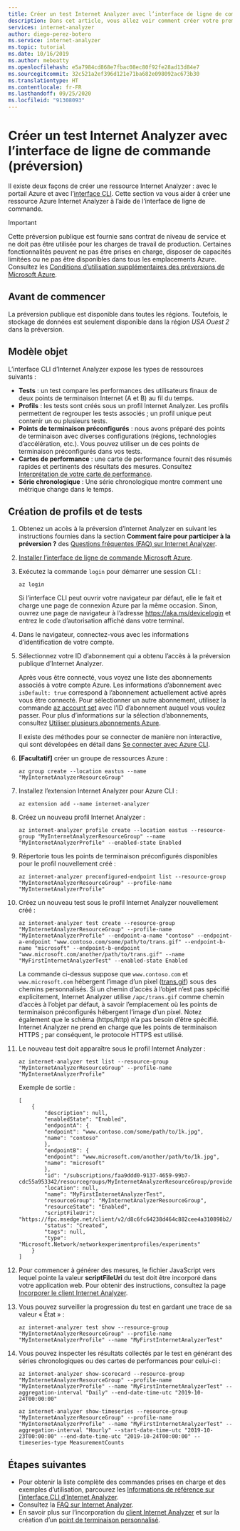 ```yaml
---
title: Créer un test Internet Analyzer avec l’interface de ligne de commande | Microsoft Docs
description: Dans cet article, vous allez voir comment créer votre premier test Internet Analyzer à l’aide d’Azure CLI.
services: internet-analyzer
author: diego-perez-botero
ms.service: internet-analyzer
ms.topic: tutorial
ms.date: 10/16/2019
ms.author: mebeatty
ms.openlocfilehash: e5a7984cd868e7fbac08ec80f92fe28ad13d84e7
ms.sourcegitcommit: 32c521a2ef396d121e71ba682e098092ac673b30
ms.translationtype: HT
ms.contentlocale: fr-FR
ms.lasthandoff: 09/25/2020
ms.locfileid: "91308093"
---
```

# <a name="create-an-internet-analyzer-test-using-cli-preview"></a>Créer un test Internet Analyzer avec l’interface de ligne de commande (préversion)

Il existe deux façons de créer une ressource Internet Analyzer : avec le portail Azure et avec l’[interface CLI](internet-analyzer-create-test-portal.md). Cette section va vous aider à créer une ressource Azure Internet Analyzer à l’aide de l’interface de ligne de commande. 


> [!IMPORTANT]
> Cette préversion publique est fournie sans contrat de niveau de service et ne doit pas être utilisée pour les charges de travail de production. Certaines fonctionnalités peuvent ne pas être prises en charge, disposer de capacités limitées ou ne pas être disponibles dans tous les emplacements Azure. Consultez les [Conditions d’utilisation supplémentaires des préversions de Microsoft Azure](https://azure.microsoft.com/support/legal/preview-supplemental-terms/).
>

## <a name="before-you-begin"></a>Avant de commencer

La préversion publique est disponible dans toutes les régions. Toutefois, le stockage de données est seulement disponible dans la région *USA Ouest 2* dans la préversion.

## <a name="object-model"></a>Modèle objet
L’interface CLI d’Internet Analyzer expose les types de ressources suivants :
* **Tests** : un test compare les performances des utilisateurs finaux de deux points de terminaison Internet (A et B) au fil du temps.
* **Profils** : les tests sont créés sous un profil Internet Analyzer. Les profils permettent de regrouper les tests associés ; un profil unique peut contenir un ou plusieurs tests.
* **Points de terminaison préconfigurés** : nous avons préparé des points de terminaison avec diverses configurations (régions, technologies d’accélération, etc.). Vous pouvez utiliser un de ces points de terminaison préconfigurés dans vos tests.
* **Cartes de performance** : une carte de performance fournit des résumés rapides et pertinents des résultats des mesures. Consultez [Interprétation de votre carte de performance](internet-analyzer-scorecard.md).
* **Série chronologique** : Une série chronologique montre comment une métrique change dans le temps.

## <a name="profile-and-test-creation"></a>Création de profils et de tests
1. Obtenez un accès à la préversion d’Internet Analyzer en suivant les instructions fournies dans la section **Comment faire pour participer à la préversion ?** des [Questions fréquentes (FAQ) sur Internet Analyzer](internet-analyzer-faq.md).
2. [Installer l’interface de ligne de commande Microsoft Azure](https://docs.microsoft.com/cli/azure/install-azure-cli?view=azure-cli-latest).
3. Exécutez la commande `login` pour démarrer une session CLI :
    ```azurecli-interactive
    az login
    ```

    Si l’interface CLI peut ouvrir votre navigateur par défaut, elle le fait et charge une page de connexion Azure par la même occasion.
    Sinon, ouvrez une page de navigateur à l’adresse https://aka.ms/devicelogin et entrez le code d’autorisation affiché dans votre terminal.

4. Dans le navigateur, connectez-vous avec les informations d’identification de votre compte.

5. Sélectionnez votre ID d’abonnement qui a obtenu l’accès à la préversion publique d’Internet Analyzer.

    Après vous être connecté, vous voyez une liste des abonnements associés à votre compte Azure. Les informations d’abonnement avec `isDefault: true` correspond à l’abonnement actuellement activé après vous être connecté. Pour sélectionner un autre abonnement, utilisez la commande [az account set](https://docs.microsoft.com/cli/azure/account#az-account-set) avec l’ID d’abonnement auquel vous voulez passer. Pour plus d’informations sur la sélection d’abonnements, consultez [Utiliser plusieurs abonnements Azure](https://docs.microsoft.com/cli/azure/manage-azure-subscriptions-azure-cli?view=azure-cli-latest).

    Il existe des méthodes pour se connecter de manière non interactive, qui sont dévelopées en détail dans [Se connecter avec Azure CLI](https://docs.microsoft.com/cli/azure/authenticate-azure-cli?view=azure-cli-latest).

6. **[Facultatif]** créer un groupe de ressources Azure :
    ```azurecli-interactive
    az group create --location eastus --name "MyInternetAnalyzerResourceGroup"
    ```

7. Installez l’extension Internet Analyzer pour Azure CLI :
     ```azurecli-interactive
    az extension add --name internet-analyzer
    ```

8. Créez un nouveau profil Internet Analyzer :
    ```azurecli-interactive
    az internet-analyzer profile create --location eastus --resource-group "MyInternetAnalyzerResourceGroup" --name "MyInternetAnalyzerProfile" --enabled-state Enabled
    ```

9. Répertorie tous les points de terminaison préconfigurés disponibles pour le profil nouvellement créé :
    ```azurecli-interactive
    az internet-analyzer preconfigured-endpoint list --resource-group "MyInternetAnalyzerResourceGroup" --profile-name "MyInternetAnalyzerProfile"
    ```

10. Créez un nouveau test sous le profil Internet Analyzer nouvellement créé :
    ```azurecli-interactive
    az internet-analyzer test create --resource-group "MyInternetAnalyzerResourceGroup" --profile-name "MyInternetAnalyzerProfile" --endpoint-a-name "contoso" --endpoint-a-endpoint "www.contoso.com/some/path/to/trans.gif" --endpoint-b-name "microsoft" --endpoint-b-endpoint "www.microsoft.com/another/path/to/trans.gif" --name "MyFirstInternetAnalyzerTest" --enabled-state Enabled
    ```

    La commande ci-dessus suppose que `www.contoso.com` et `www.microsoft.com` hébergent l’image d’un pixel ([trans.gif](https://fpc.msedge.net/apc/trans.gif)) sous des chemins personnalisés. Si un chemin d’accès à l’objet n’est pas spécifié explicitement, Internet Analyzer utilise `/apc/trans.gif` comme chemin d’accès à l’objet par défaut, à savoir l’emplacement où les points de terminaison préconfigurés hébergent l’image d’un pixel. Notez également que le schéma (https/http) n’a pas besoin d’être spécifié. Internet Analyzer ne prend en charge que les points de terminaison HTTPS ; par conséquent, le protocole HTTPS est utilisé.

11. Le nouveau test doit apparaître sous le profil Internet Analyzer :
    ```azurecli-interactive
    az internet-analyzer test list --resource-group "MyInternetAnalyzerResourceGroup" --profile-name "MyInternetAnalyzerProfile"
    ```

    Exemple de sortie :
    ````
    [
        {
            "description": null,
            "enabledState": "Enabled",
            "endpointA": {
            "endpoint": "www.contoso.com/some/path/to/1k.jpg",
            "name": "contoso"
            },
            "endpointB": {
            "endpoint": "www.microsoft.com/another/path/to/1k.jpg",
            "name": "microsoft"
            },
            "id": "/subscriptions/faa9ddd0-9137-4659-99b7-cdc55a953342/resourcegroups/MyInternetAnalyzerResourceGroup/providers/Microsoft.Network/networkexperimentprofiles/MyInternetAnalyzerProfile/experiments/MyFirstInternetAnalyzerTest",
            "location": null,
            "name": "MyFirstInternetAnalyzerTest",
            "resourceGroup": "MyInternetAnalyzerResourceGroup",
            "resourceState": "Enabled",
            "scriptFileUri": "https://fpc.msedge.net/client/v2/d8c6fc64238d464c882cee4a310898b2/ab.min.js",
            "status": "Created",
            "tags": null,
            "type": "Microsoft.Network/networkexperimentprofiles/experiments"
        }
    ]
    ````

12. Pour commencer à générer des mesures, le fichier JavaScript vers lequel pointe la valeur **scriptFileUri** du test doit être incorporé dans votre application web. Pour obtenir des instructions, consultez la page [Incorporer le client Internet Analyzer](internet-analyzer-embed-client.md).

13. Vous pouvez surveiller la progression du test en gardant une trace de sa valeur « État » :
    ```azurecli-interactive
    az internet-analyzer test show --resource-group "MyInternetAnalyzerResourceGroup" --profile-name "MyInternetAnalyzerProfile" --name "MyFirstInternetAnalyzerTest"
    ```

14. Vous pouvez inspecter les résultats collectés par le test en générant des séries chronologiques ou des cartes de performances pour celui-ci :
    ```azurecli-interactive
    az internet-analyzer show-scorecard --resource-group "MyInternetAnalyzerResourceGroup" --profile-name "MyInternetAnalyzerProfile" --name "MyFirstInternetAnalyzerTest" --aggregation-interval "Daily" --end-date-time-utc "2019-10-24T00:00:00"
    ```

    ```azurecli-interactive
    az internet-analyzer show-timeseries --resource-group "MyInternetAnalyzerResourceGroup" --profile-name "MyInternetAnalyzerProfile" --name "MyFirstInternetAnalyzerTest" --aggregation-interval "Hourly" --start-date-time-utc "2019-10-23T00:00:00" --end-date-time-utc "2019-10-24T00:00:00" --timeseries-type MeasurementCounts
    ```


## <a name="next-steps"></a>Étapes suivantes

* Pour obtenir la liste complète des commandes prises en charge et des exemples d’utilisation, parcourez les [Informations de référence sur l’interface CLI d’Internet Analyzer](https://docs.microsoft.com/cli/azure/ext/internet-analyzer/internet-analyzer?view=azure-cli-latest).
* Consultez la [FAQ sur Internet Analyzer](internet-analyzer-faq.md).
* En savoir plus sur l’incorporation du [client Internet Analyzer](internet-analyzer-embed-client.md) et sur la création d’un [point de terminaison personnalisé](internet-analyzer-custom-endpoint.md). 
